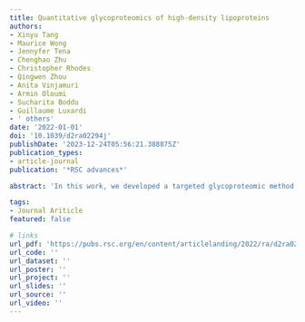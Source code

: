 ```yaml
---
title: Quantitative glycoproteomics of high-density lipoproteins
authors:
- Xinyu Tang
- Maurice Wong
- Jennyfer Tena
- Chenghao Zhu
- Christopher Rhodes
- Qingwen Zhou
- Anita Vinjamuri
- Armin Oloumi
- Sucharita Boddu
- Guillaume Luxardi
- ' others'
date: '2022-01-01'
doi: '10.1039/d2ra02294j'
publishDate: '2023-12-24T05:56:21.388875Z'
publication_types:
- article-journal
publication: '*RSC advances*'

abstract: 'In this work, we developed a targeted glycoproteomic method to monitor the site-specific glycoprofiles and quantities of the most abundant HDL-associated proteins using Orbitrap LC-MS for (glyco)peptide target discovery and QqQ LC-MS for quantitative analysis. We conducted a pilot study using the workflow to determine whether HDL protein glycoprofiles are altered in healthy human participants in response to dietary glycan supplementation.'

tags:
- Journal Ariticle
featured: false

# links
url_pdf: 'https://pubs.rsc.org/en/content/articlelanding/2022/ra/d2ra02294j'
url_code: ''
url_dataset: ''
url_poster: ''
url_project: ''
url_slides: ''
url_source: ''
url_video: ''
---
```

